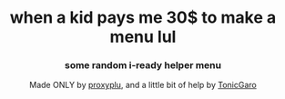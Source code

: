 <h1 align="center">when a kid pays me 30$ to make a menu lul</h1>
<h3 align="center">some random i-ready helper menu</h3>
<p align="center">Made ONLY by <a href="https://github.com/proxyplu">proxyplu</a>, and a little bit of help by <a href="https://github.com/TonicGaro">TonicGaro</a>
